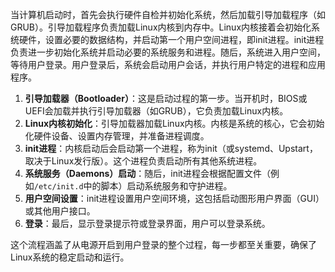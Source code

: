 当计算机启动时，首先会执行硬件自检并初始化系统，然后加载引导加载程序（如GRUB）。引导加载程序负责加载Linux内核到内存中。Linux内核接着会初始化系统硬件，设置必要的数据结构，并启动第一个用户空间进程，即init进程。init进程负责进一步初始化系统并启动必要的系统服务和进程。随后，系统进入用户空间，等待用户登录。用户登录后，系统会启动用户会话，并执行用户特定的进程和应用程序。

1. **引导加载器（Bootloader）**：这是启动过程的第一步。当开机时，BIOS或UEFI会加载并执行引导加载器（如GRUB），它负责加载Linux内核。
2. **Linux内核初始化**：引导加载器加载Linux内核。内核是系统的核心，它会初始化硬件设备、设置内存管理，并准备进程调度。
3. **init进程**：内核启动后会启动第一个进程，称为init（或systemd、Upstart，取决于Linux发行版）。这个进程负责启动所有其他系统进程。
4. **系统服务（Daemons）启动**：随后，init进程会根据配置文件（例如`/etc/init.d`中的脚本）启动系统服务和守护进程。
5. **用户空间设置**：init进程设置用户空间环境，这包括启动图形用户界面（GUI）或其他用户接口。
6. **登录**：最后，显示登录提示符或登录界面，用户可以登录系统。

这个流程涵盖了从电源开启到用户登录的整个过程，每一步都至关重要，确保了Linux系统的稳定启动和运行。